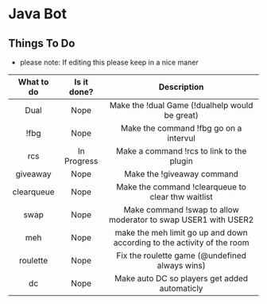 # Java Bot
Things To Do
------------
- please note: If editing this please keep in a nice maner

|What to do | Is it done? | Description |
|:------:|:---------:|:--------------------------------------:|
|Dual | Nope | Make the !dual Game (!dualhelp would be great)|
|!fbg | Nope | Make the command !fbg go on a intervul|
|rcs | In Progress | Make a command !rcs to link to the plugin|
|giveaway | Nope | Make the !giveaway command|
|clearqueue | Nope | Make the command !clearqueue to clear thw waitlist|
|swap | Nope | Make command !swap to allow moderator to swap USER1 with USER2|
|meh | Nope | make the meh limit go up and down according to the activity of the room|
|roulette | Nope | Fix the roulette game (@undefined always wins)|
|dc | Nope | Make auto DC so players get added automaticly|

